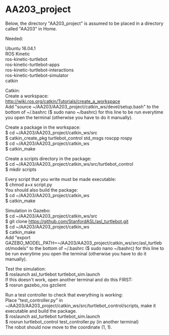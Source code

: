 # AA203_project

Below, the directory "AA203_project" is assumed to be placed in a directory called "AA203" in Home.  

Needed:  

Ubuntu 16.04.1  
ROS Kinetic  
ros-kinetic-turtlebot  
ros-kinetic-turtlebot-apps  
ros-kinetic-turtlebot-interactions  
ros-kinetic-turtlebot-simulator  
catkin

Catkin:  
Create a workspace:  
http://wiki.ros.org/catkin/Tutorials/create_a_workspace  
Add "source ~/AA203/AA203_project/catkin_ws/devel/setup.bash" to the bottom of ~/.bashrc ($ sudo nano ~/bashrc) for this line to be run everytime you open the terminal (otherwise you have to do it manually).  

Create a package in the workspace:  
$ cd ~/AA203/AA203_project/catkin_ws/src  
$ catkin_create_pkg turtlebot_control std_msgs roscpp rospy  
$ cd ~/AA203/AA203_project/catkin_ws  
$ catkin_make   

Create a scripts directory in the package:  
$ cd ~/AA203/AA203_project/catkin_ws/src/turtlebot_control  
$ mkdir scripts  

Every script that you write must be made executable:  
$ chmod a+x script.py    
You should also build the package:  
$ cd ~/AA203/AA203_project/catkin_ws  
$ catkin_make  

Simulation in Gazebo:  
$ cd ~/AA203/AA203_project/catkin_ws/src  
$ git clone https://github.com/StanfordASL/asl_turtlebot.git  
$ cd ~/AA203/AA203_project/catkin_ws  
$ catkin_make  
Add "export GAZEBO_MODEL_PATH=~/AA203/AA203_project/catkin_ws/src/asl_turtlebot/models" to the bottom of ~/.bashrc ($ sudo nano ~/bashrc) for this line to be run everytime you open the terminal (otherwise you have to do it manually).  

Test the simulation:  
$ roslaunch asl_turtlebot turtlebot_sim.launch  
If this doesn't work, open another terminal and do this FIRST:  
$ rosrun gazebo_ros gzclient  

Run a test controller to check that everything is working:  
Place "test_controller.py" in ~/AA203/AA203_project/catkin_ws/src/turtlebot_control/scripts, make it executable and build the package.  
$ roslaunch asl_turtlebot turtlebot_sim.launch  
$ rosrun turtlebot_control test_controller.py (in another terminal)  
The robot should now move to the coordinate (1, 1).    
